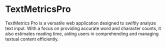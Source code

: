 # TextMetricsPro
TextMetrics Pro is a versatile web application designed to swiftly analyze text input. With a focus on providing accurate word and character counts, it also estimates reading time, aiding users in comprehending and managing textual content efficiently.
